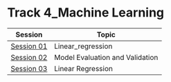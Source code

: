 # Track 4_Machine Learning

|Session|Topic|
|-------|-----|
|[Session 01](https://github.com/Rana0Ahmed/INSTANT-AI/tree/main/Track%204_%20Machine%20Learning/Session%2001)|Linear_regression|
|[Session 02](https://github.com/Rana0Ahmed/INSTANT-AI/blob/main/Track%204_%20Machine%20Learning/Session%2002/INFO.md)|Model Evaluation and Validation|
|[Session 03](https://github.com/Rana0Ahmed/INSTANT-AI/tree/main/Track%204_%20Machine%20Learning/Session%2003)|Linear Regression|